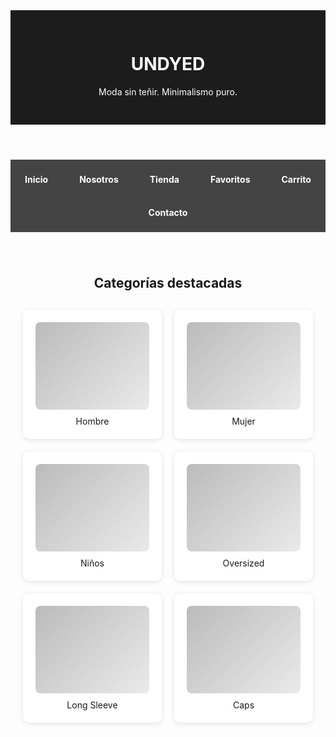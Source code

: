 <!DOCTYPE html>
<html lang="es">
<head>
  <meta charset="UTF-8" />
  <meta name="viewport" content="width=device-width, initial-scale=1.0" />
  <title>UNDYED | Moda en gris</title>
  <style>
    :root {
      --gris-oscuro: #1c1c1c;
      --gris-medio: #444;
      --gris-claro: #ccc;
      --blanco: #f4f4f4;
    }

    body {
      margin: 0;
      font-family: 'Helvetica Neue', sans-serif;
      background: var(--blanco);
      color: var(--gris-oscuro);
    }

    header {
      background: var(--gris-oscuro);
      color: white;
      text-align: center;
      padding: 30px 20px;
    }

    nav {
      background: var(--gris-medio);
      display: flex;
      flex-wrap: wrap;
      justify-content: center;
      gap: 20px;
      padding: 15px 0;
    }

    nav a {
      color: white;
      text-decoration: none;
      font-weight: bold;
      padding: 8px 15px;
      border-radius: 5px;
      transition: background 0.3s;
    }

    nav a:hover {
      background: var(--gris-claro);
      color: var(--gris-oscuro);
    }

    section {
      padding: 40px 20px;
      max-width: 1200px;
      margin: auto;
    }

    h2 {
      text-align: center;
      margin-bottom: 30px;
    }

    .categorias {
      display: grid;
      grid-template-columns: repeat(auto-fit, minmax(160px, 1fr));
      gap: 20px;
    }

    .categoria {
      background: white;
      padding: 20px;
      border-radius: 10px;
      box-shadow: 0 2px 8px rgba(0,0,0,0.1);
      text-align: center;
      cursor: pointer;
      transition: transform 0.2s;
    }

    .categoria:hover {
      transform: scale(1.05);
    }

    .simulacion-img {
      width: 100%;
      height: 140px;
      background: linear-gradient(135deg, #bbb, #eaeaea);
      border-radius: 8px;
      margin-bottom: 10px;
    }
  </style>
</head>
<body>

  <header>
    <h1>UNDYED</h1>
    <p>Moda sin teñir. Minimalismo puro.</p>
  </header>

  <nav>
    <a href="#inicio">Inicio</a>
    <a href="#nosotros">Nosotros</a>
    <a href="#tienda">Tienda</a>
    <a href="#favoritos">Favoritos</a>
    <a href="#carrito">Carrito</a>
    <a href="#contacto">Contacto</a>
  </nav>

  <section id="inicio">
    <h2>Categorías destacadas</h2>
    <div class="categorias">
      <div class="categoria">
        <div class="simulacion-img"></div>
        Hombre
      </div>
      <div class="categoria">
        <div class="simulacion-img"></div>
        Mujer
      </div>
      <div class="categoria">
        <div class="simulacion-img"></div>
        Niños
      </div>
      <div class="categoria">
        <div class="simulacion-img"></div>
        Oversized
      </div>
      <div class="categoria">
        <div class="simulacion-img"></div>
        Long Sleeve
      </div>
      <div class="categoria">
        <div class="simulacion-img"></div>
        Caps
      </div>
    </div>
  </section>

</body>
</html>
